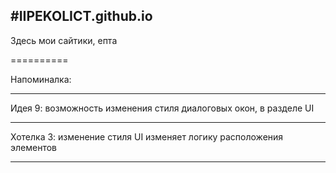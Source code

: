 #IIPEKOLICT.github.io
---------------------------------------------------------------------------------------------------------------------------------------------------------------------
Здесь мои сайтики, епта

==========

Напоминалка:

----------

Идея 9: возможность изменения стиля диалоговых окон, в разделе UI

----------

Хотелка 3: изменение стиля UI изменяет логику расположения элементов

----------
